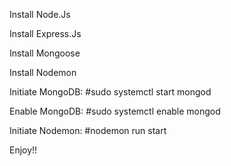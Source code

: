 Install Node.Js

Install Express.Js

Install Mongoose

Install Nodemon

Initiate MongoDB: #sudo systemctl start mongod

Enable MongoDB: #sudo systemctl enable mongod

Initiate Nodemon: #nodemon run start

Enjoy!!
